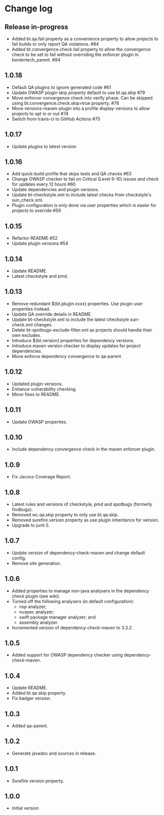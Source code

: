 # Change log

## Release in-progress
* Added bt.qa.fail property as a convenience property to allow projects to fail builds or only report QA violations. #84
* Added bt.convergence.check.fail property to allow the convergence check to be set to fail without overriding the enforcer plugin in bordertech_parent. #84

## 1.0.18
* Default QA plugins to ignore generated code #61
* Update OWASP plugin skip property default to use bt.qa.skip #79
* Move enforcer convergence check into verify phase. Can be skipped using bt.convergence.check.skip=true property. #78
* Move versions-maven-plugin into a profile display-versions to allow projects to opt in or out #74
* Switch from travis-ci to GitHub Actions #75

## 1.0.17
* Update plugins to latest version

## 1.0.16
* Add quick-build profile that skips tests and QA checks #63
* Change OWASP checker to fail on Critical (Level 9-10) issues and check for updates every 12 hours #60
* Update dependencies and plugin versions.
* Update bt-checkstyle.xml to include latest checks from checkstyle's sun_check.xml.
* Plugin configuration is only done via user properties which is easier for projects to override #59

## 1.0.15
* Refactor README #52
* Update plugin versions #54

## 1.0.14
* Update README.
* Latest checkstyle and pmd.

## 1.0.13
* Remove redundant ${bt.plugin.xxxx} properties. Use plugin user properties instead.
* Update QA override details in README.
* Update bt-checkstyle.xml to include the latest checkstyle sun-check.xml changes.
* Delete bt-spotbugs-exclude-filter.xml as projects should handle their own excludes.
* Introduce ${bt.version} properties for dependency versions.
* Introduce maven version checker to display updates for project dependencies.
* Move enforce dependency convergence to qa-parent

## 1.0.12
* Updated plugin versions.
* Enhance vulnerability checking.
* Minor fixes to README.

## 1.0.11
* Update OWASP properties.

## 1.0.10
* Include dependency convergence check in the maven enforcer plugin.

## 1.0.9
* Fix Jacoco Coverage Report.

## 1.0.8
* Latest rules and versions of checkstyle, pmd and spotbugs (formerly findbugs).
* Removed wc.qa.skip property to only use bt.qa.skip.
* Removed surefire.version property as use plugin inheritance for version.
* Upgrade to junit 5.

## 1.0.7
* Update version of dependency-check-maven and change default config.
* Remove site generation.

## 1.0.6
* Added properties to manage non-java analysers in the dependency check plugin (see wiki).
* Turned off the following analysers (in default configuration):
  * nsp analyzer;
  * nuspec analyzer;
  * swift package manager analyzer; and
  * assembly analyzer.
* Incremented version of dependency-check-maven to 3.3.2.

## 1.0.5
* Added support for OWASP dependency checker using dependency-check-maven.

## 1.0.4
* Update README.
* Added bt.qa.skip property.
* Fix badger version.

## 1.0.3
* Added qa-parent.

## 1.0.2
* Generate javadoc and sources in release.

## 1.0.1
* Surefire version property.

## 1.0.0
* Initial version
